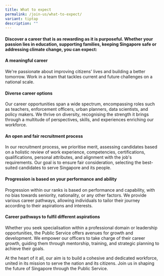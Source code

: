 ```yaml
---
title: What to expect
permalink: /join-us/what-to-expect/
variant: tiptap
description: ""
---
```

<h4>Discover a career that is as rewarding as it is purposeful. Whether your passion lies in education, supporting families, keeping Singapore safe or addressing climate change, you can expect:</h4>
<h4>A meaningful career</h4>
<p>We're passionate about improving citizens' lives and building a better
tomorrow. Work in a team that tackles current and future challenges on
a national scale.</p>
<h4>Diverse career options</h4>
<p>Our career opportunities span a wide spectrum, encompassing roles such
as teachers, enforcement officers, urban planners, data scientists, and
policy makers. We thrive on diversity, recognising the strength it brings
through a multitude of perspectives, skills, and experiences enriching
our workforce.</p>
<h4>An open and fair recruitment process</h4>
<p>In our recruitment process, we prioritise merit, assessing candidates
based on a holistic review of work experience, competencies, certifications,
qualifications, personal attributes, and alignment with the job's requirements.
Our goal is to ensure fair consideration, selecting the best-suited candidates
to serve Singapore and its people.</p>
<h4>Progression is based on your performance and ability</h4>
<p>Progression within our ranks is based on performance and capability, with
no bias towards seniority, nationality, or any other factors. We provide
various career pathways, allowing individuals to tailor their journey according
to their aspirations and interests.</p>
<h4>Career pathways to fulfil different aspirations</h4>
<p>Whether you seek specialisation within a professional domain or leadership
opportunities, the Public Service offers avenues for growth and development.
We empower our officers to take charge of their career growth, guiding
them through mentorship, training, and strategic planning to achieve their
goals.</p>
<p>At the heart of it all, our aim is to build a cohesive and dedicated workforce,
united in its mission to serve the nation and its citizens. Join us in
shaping the future of Singapore through the Public Service.</p>
<p></p>